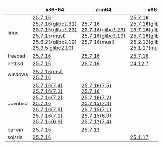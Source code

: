 ||x86-64|arm64|x86|ppc64le|armv7|armel|
| --- | --- | --- | --- | --- | --- | --- |
|linux|[25.7.16](https://github.com/roswell/sbcl_head/releases/download/25.7.16/sbcl-25.7.16-x86-64-linux-binary.tar.bz2)<br />[25.7.16(glibc2.31)](https://github.com/roswell/sbcl_head/releases/download/25.7.16/sbcl-25.7.16-x86-64-linux-glibc2.31-binary.tar.bz2)<br />[25.7.16(glibc2.23)](https://github.com/roswell/sbcl_head/releases/download/25.7.16/sbcl-25.7.16-x86-64-linux-glibc2.23-binary.tar.bz2)<br />[25.7.15(musl)](https://github.com/roswell/sbcl_head/releases/download/25.7.15/sbcl-25.7.15-x86-64-linux-musl-binary.tar.bz2)<br />[25.6.23(glibc2.19)](https://github.com/roswell/sbcl_head/releases/download/25.6.23/sbcl-25.6.23-x86-64-linux-glibc2.19-binary.tar.bz2)<br />[25.3.5(glibc2.10)](https://github.com/roswell/sbcl_head/releases/download/25.3.5/sbcl-25.3.5-x86-64-linux-glibc2.10-binary.tar.bz2)<br />|[25.7.16](https://github.com/roswell/sbcl_head/releases/download/25.7.16/sbcl-25.7.16-arm64-linux-binary.tar.bz2)<br />[25.7.16(glibc2.23)](https://github.com/roswell/sbcl_head/releases/download/25.7.16/sbcl-25.7.16-arm64-linux-glibc2.23-binary.tar.bz2)<br />[25.7.16(glibc2.19)](https://github.com/roswell/sbcl_head/releases/download/25.7.16/sbcl-25.7.16-arm64-linux-glibc2.19-binary.tar.bz2)<br />[25.7.16(musl)](https://github.com/roswell/sbcl_head/releases/download/25.7.16/sbcl-25.7.16-arm64-linux-musl-binary.tar.bz2)<br />|[25.7.16](https://github.com/roswell/sbcl_head/releases/download/25.7.16/sbcl-25.7.16-x86-linux-binary.tar.bz2)<br />[25.7.16(glibc2.31)](https://github.com/roswell/sbcl_head/releases/download/25.7.16/sbcl-25.7.16-x86-linux-glibc2.31-binary.tar.bz2)<br />[25.7.16(glibc2.23)](https://github.com/roswell/sbcl_head/releases/download/25.7.16/sbcl-25.7.16-x86-linux-glibc2.23-binary.tar.bz2)<br />[25.7.16(glibc2.19)](https://github.com/roswell/sbcl_head/releases/download/25.7.16/sbcl-25.7.16-x86-linux-glibc2.19-binary.tar.bz2)<br />[25.2.12(glibc2.10)](https://github.com/roswell/sbcl_head/releases/download/25.2.12/sbcl-25.2.12-x86-linux-glibc2.10-binary.tar.bz2)<br />[25.1.17(musl)](https://github.com/roswell/sbcl_head/releases/download/25.1.17/sbcl-25.1.17-x86-linux-musl-binary.tar.bz2)<br />|[25.7.16](https://github.com/roswell/sbcl_head/releases/download/25.7.16/sbcl-25.7.16-ppc64le-linux-binary.tar.bz2)<br />[25.7.16(glibc2.19)](https://github.com/roswell/sbcl_head/releases/download/25.7.16/sbcl-25.7.16-ppc64le-linux-glibc2.19-binary.tar.bz2)<br />[25.7.15(glibc2.23)](https://github.com/roswell/sbcl_head/releases/download/25.7.15/sbcl-25.7.15-ppc64le-linux-glibc2.23-binary.tar.bz2)<br />|[25.7.15](https://github.com/roswell/sbcl_head/releases/download/25.7.15/sbcl-25.7.15-armv7-linux-binary.tar.bz2)<br />|[25.1.17](https://github.com/roswell/sbcl_head/releases/download/25.1.17/sbcl-25.1.17-armel-linux-binary.tar.bz2)<br />|
|freebsd|[25.7.16](https://github.com/roswell/sbcl_head/releases/download/25.7.16/sbcl-25.7.16-x86-64-freebsd-binary.tar.bz2)<br />|[25.7.16](https://github.com/roswell/sbcl_head/releases/download/25.7.16/sbcl-25.7.16-arm64-freebsd-binary.tar.bz2)<br />|[25.7.16](https://github.com/roswell/sbcl_head/releases/download/25.7.16/sbcl-25.7.16-x86-freebsd-binary.tar.bz2)<br />||||
|netbsd|[25.7.16](https://github.com/roswell/sbcl_head/releases/download/25.7.16/sbcl-25.7.16-x86-64-netbsd-binary.tar.bz2)<br />|[25.7.16](https://github.com/roswell/sbcl_head/releases/download/25.7.16/sbcl-25.7.16-arm64-netbsd-binary.tar.bz2)<br />|[24.12.7](https://github.com/roswell/sbcl_head/releases/download/24.12.7/sbcl-24.12.7-x86-netbsd-binary.tar.bz2)<br />||||
|windows|[25.7.16(msi)](https://github.com/roswell/sbcl_head/releases/download/25.7.16/sbcl-25.7.16-x86-64-windows-binary.msi)<br />[25.7.16](https://github.com/roswell/sbcl_head/releases/download/25.7.16/sbcl-25.7.16-x86-64-windows-binary.tar.bz2)<br />||||||
|openbsd|[25.7.16(7.4)](https://github.com/roswell/sbcl_head/releases/download/25.7.16/sbcl-25.7.16-x86-64-openbsd-7.4-binary.tar.bz2)<br />[25.7.16(7.3)](https://github.com/roswell/sbcl_head/releases/download/25.7.16/sbcl-25.7.16-x86-64-openbsd-7.3-binary.tar.bz2)<br />[25.7.16(7.2)](https://github.com/roswell/sbcl_head/releases/download/25.7.16/sbcl-25.7.16-x86-64-openbsd-7.2-binary.tar.bz2)<br />[25.7.16](https://github.com/roswell/sbcl_head/releases/download/25.7.16/sbcl-25.7.16-x86-64-openbsd-binary.tar.bz2)<br />[25.7.16(7.5)](https://github.com/roswell/sbcl_head/releases/download/25.7.16/sbcl-25.7.16-x86-64-openbsd-7.5-binary.tar.bz2)<br />[25.7.16(7.1)](https://github.com/roswell/sbcl_head/releases/download/25.7.16/sbcl-25.7.16-x86-64-openbsd-7.1-binary.tar.bz2)<br />[25.7.15(6.9)](https://github.com/roswell/sbcl_head/releases/download/25.7.15/sbcl-25.7.15-x86-64-openbsd-6.9-binary.tar.bz2)<br />|[25.7.16(7.5)](https://github.com/roswell/sbcl_head/releases/download/25.7.16/sbcl-25.7.16-arm64-openbsd-7.5-binary.tar.bz2)<br />[25.7.16](https://github.com/roswell/sbcl_head/releases/download/25.7.16/sbcl-25.7.16-arm64-openbsd-binary.tar.bz2)<br />[25.7.16(7.2)](https://github.com/roswell/sbcl_head/releases/download/25.7.16/sbcl-25.7.16-arm64-openbsd-7.2-binary.tar.bz2)<br />[25.7.15(7.3)](https://github.com/roswell/sbcl_head/releases/download/25.7.15/sbcl-25.7.15-arm64-openbsd-7.3-binary.tar.bz2)<br />[25.7.15(7.1)](https://github.com/roswell/sbcl_head/releases/download/25.7.15/sbcl-25.7.15-arm64-openbsd-7.1-binary.tar.bz2)<br />[25.7.15(6.9)](https://github.com/roswell/sbcl_head/releases/download/25.7.15/sbcl-25.7.15-arm64-openbsd-6.9-binary.tar.bz2)<br />[25.7.12(7.4)](https://github.com/roswell/sbcl_head/releases/download/25.7.12/sbcl-25.7.12-arm64-openbsd-7.4-binary.tar.bz2)<br />|||||
|darwin|[25.7.16](https://github.com/roswell/sbcl_head/releases/download/25.7.16/sbcl-25.7.16-x86-64-darwin-binary.tar.bz2)<br />|[25.7.12](https://github.com/roswell/sbcl_head/releases/download/25.7.12/sbcl-25.7.12-arm64-darwin-binary.tar.bz2)<br />|||||
|solaris|[25.7.16](https://github.com/roswell/sbcl_head/releases/download/25.7.16/sbcl-25.7.16-x86-64-solaris-binary.tar.bz2)<br />||[25.1.17](https://github.com/roswell/sbcl_head/releases/download/25.1.17/sbcl-25.1.17-x86-solaris-binary.tar.bz2)<br />||||

